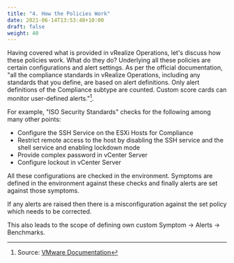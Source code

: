 ```yaml
---
title: "4. How the Policies Work"
date: 2021-06-14T13:53:48+10:00
draft: false
weight: 40
---
```


Having covered what is provided in vRealize Operations, let's discuss how these policies work. What do they do? Underlying all these policies are certain configurations and alert settings. As per the official documentation, "all the compliance standards in vRealize Operations, including any standards that you define, are based on alert definitions. Only alert definitions of the Compliance subtype are counted. Custom score cards can monitor user-defined alerts."[^1].

For example, "ISO Security Standards" checks for the following among many other points:

- Configure the SSH Service on the ESXi Hosts for Compliance
- Restrict remote access to the host by disabling the SSH service and the shell service and enabling lockdown mode
- Provide complex password in vCenter Server
- Configure lockout in vCenter Server

All these configurations are checked in the environment. Symptoms are defined in the environment against these checks and finally alerts are set against those symptoms.

If any alerts are raised then there is a misconfiguration against the set policy which needs to be corrected.

This also leads to the scope of defining own custom Symptom -> Alerts -> Benchmarks.

[^1]: Source: [VMware Documentation](https://docs.vmware.com/en/vRealize-Operations-Manager/8.3/com.vmware.vcom.config.doc/GUID-A4FBC2C3-6F43-4C45-BD19-72A11110745E.html)